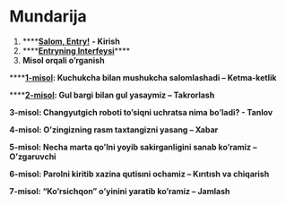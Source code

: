 # Mundarija

1. \*\*\*\*[**Salom, Entry!**](salom-entry.md) **- Kirish**
2. \*\*\*\*[**Entryning Interfeysi**](entryning-interfeysi.md)\*\*\*\*
3.  **Misol orqali o’rganish**

   \*\*\*\*[**1-misol**](1-misol_ketma-ketlik.md)**: Kuchukcha bilan mushukcha salomlashadi – Ketma-ketlik**

   \*\*\*\*[**2-misol**](2-misol_-takrorlash.md)**: Gul bargi bilan gul yasaymiz – Takrorlash**

   **3-misol: Changyutgich roboti to’siqni uchratsa nima bo’ladi? - Tanlov**

   **4-misol: O’zingizning rasm taxtangizni yasang – Xabar**

   **5-misol: Necha marta qo’lni yoyib sakirganligini sanab ko’ramiz – O’zgaruvchi** 

   **6-misol: Parolni kiritib xazina qutisıni ochamiz – Kırıtısh va chiqarish**

   **7-misol: “Ko’rsichqon” o’yinini yaratib ko’ramiz – Jamlash**

